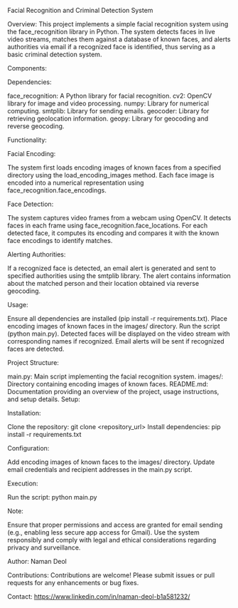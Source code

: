 Facial Recognition and Criminal Detection System

Overview:
This project implements a simple facial recognition system using the face_recognition library in Python. The system detects faces in live video streams, matches them against a database of known faces, and alerts authorities via email if a recognized face is identified, thus serving as a basic criminal detection system.

Components:


Dependencies:


face_recognition: A Python library for facial recognition.
cv2: OpenCV library for image and video processing.
numpy: Library for numerical computing.
smtplib: Library for sending emails.
geocoder: Library for retrieving geolocation information.
geopy: Library for geocoding and reverse geocoding.

Functionality:


Facial Encoding:

The system first loads encoding images of known faces from a specified directory using the load_encoding_images method.
Each face image is encoded into a numerical representation using face_recognition.face_encodings.

Face Detection:

The system captures video frames from a webcam using OpenCV.
It detects faces in each frame using face_recognition.face_locations.
For each detected face, it computes its encoding and compares it with the known face encodings to identify matches.

Alerting Authorities:

If a recognized face is detected, an email alert is generated and sent to specified authorities using the smtplib library.
The alert contains information about the matched person and their location obtained via reverse geocoding.

Usage:


Ensure all dependencies are installed (pip install -r requirements.txt).
Place encoding images of known faces in the images/ directory.
Run the script (python main.py).
Detected faces will be displayed on the video stream with corresponding names if recognized.
Email alerts will be sent if recognized faces are detected.

Project Structure:


main.py: Main script implementing the facial recognition system.
images/: Directory containing encoding images of known faces.
README.md: Documentation providing an overview of the project, usage instructions, and setup details.
Setup:

Installation:


Clone the repository: git clone <repository_url>
Install dependencies: pip install -r requirements.txt

Configuration:


Add encoding images of known faces to the images/ directory.
Update email credentials and recipient addresses in the main.py script.

Execution:


Run the script: python main.py

Note:

Ensure that proper permissions and access are granted for email sending (e.g., enabling less secure app access for Gmail).
Use the system responsibly and comply with legal and ethical considerations regarding privacy and surveillance.


Author: Naman Deol

Contributions: Contributions are welcome! Please submit issues or pull requests for any enhancements or bug fixes.

Contact: https://www.linkedin.com/in/naman-deol-b1a581232/
